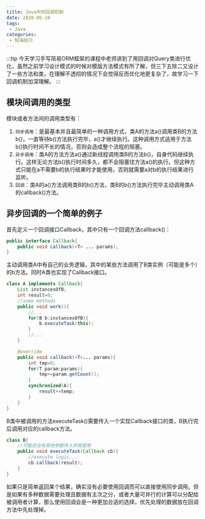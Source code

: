 ```yaml
---
title: Java中的回调机制
date: 2020-06-10
tags:
 - Java
categories:
 - 知海拾贝
---
```


:::tip
今天学习手写简易ORM框架的课程中老师讲到了用回调对Query类进行优化，虽然之前学习设计模式的时候对模版方法模式有所了解，但三下五除二又设计了一些方法和类，在理解不透彻的情况下会觉得反而优化地更复杂了，故学习一下回调机制加深理解。
:::
<!-- more -->

## 模块间调用的类型
模块或者方法间的调用类型有：

1. `同步调用`：是最基本并且最简单的一种调用方式，类A的方法a()调用类B的方法b()，一直等待b()方法执行完毕，a()才继续执行。这种调用方式适用于方法b()执行时间不长的情况，否则会造成整个流程的阻塞。
2. `异步调用`：类A的方法方法a()通过新线程调用类B的方法b()，自身代码继续执行。这样无论方法b()执行时间多久，都不会阻塞住方法a()的执行。但这种方式只能在a不需要b的执行结果时才能使用，否则就需要a对b的执行结果进行监听。
3. `回调`：类A的a()方法调用类B的b()方法，类B的b()方法执行完毕主动调用类A的callback()方法。

## 异步回调的一个简单的例子
首先定义一个回调接口Callback，其中只有一个回调方法callback()：
```java
public interface Callback{
    public void callback(<T> ... params);
}
```
主动调用类A中有自己的业务逻辑，其中的某些方法调用了B类实例（可能是多个）的b方法。同时A类也实现了Callback接口。
```java
class A implements Callback{
    List instancesOfB;
    int result=0;
    //some methods
    public void work(){
        //...
        for(B b:instancesOfB){
            b.executeTask(this);
        }
        //...
    }

    @override
    public void callback(<T>... params){
        int tmp=0;
        for(T param:params){
            tmp+=param.getCount();
        }
        synchronized(A){
            result+=temp;
        }
    }
}
```
B类中被调用的方法executeTask()需要传入一个实现Callback接口的类，B执行完后调用对应的callback方法。
```java
class B{
    //可能还会有其他参数传入供其使用
    public void executeTask(Callback cb){
        //execute logic...
        cb.callback(result);
    }
}
```

如果只是简单返回某个结果，确实没有必要使用回调而可以直接使用同步调用。但是如果有多种数据需要处理且数据有主次之分，或者大量可并行的计算可以分配给被调用者计算，那么使用回调会是一种更加合适的选择，优先处理的数据放在回调方法中先处理掉。